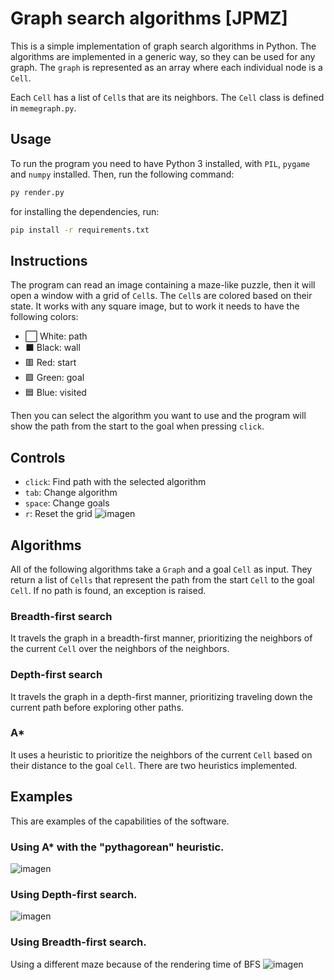 # Graph search algorithms [JPMZ]

This is a simple implementation of graph search algorithms in Python. The algorithms are implemented in a generic way, so they can be used for any graph. The `graph` is represented as an array where each individual node is a `Cell`. 

Each `Cell` has a list of `Cell`s that are its neighbors. The `Cell` class is defined in `memegraph.py`.

## Usage
To run the program you need to have Python 3 installed, with `PIL`, `pygame` and `numpy` installed. Then, run the following command:
```bash
py render.py
```
for installing the dependencies, run:
```bash
pip install -r requirements.txt
```

## Instructions
The program can read an image containing a maze-like puzzle, then it will open a window with a grid of `Cell`s. The `Cell`s are colored based on their state. It works with any square image, but to work it needs to have the following colors:

* ⬜ White: path
* ⬛ Black: wall
* 🟥 Red: start
* 🟩 Green: goal
* 🟦 Blue: visited

Then you can select the algorithm you want to use and the program will show the path from the start to the goal when pressing `click`.

## Controls
* `click`: Find path with the selected algorithm
* `tab`: Change algorithm
* `space`: Change goals
* `r`: Reset the grid
![imagen](https://user-images.githubusercontent.com/64183934/215688776-7b13495c-b2b4-428d-a3fa-0fd8f9d088f2.png)

## Algorithms
All of the following algorithms take a `Graph` and a goal `Cell` as input. They return a list of `Cells` that represent the path from the start `Cell` to the goal `Cell`. If no path is found, an exception is raised.

### Breadth-first search
It travels the graph in a breadth-first manner, prioritizing the neighbors of the current `Cell` over the neighbors of the neighbors.

### Depth-first search
It travels the graph in a depth-first manner, prioritizing traveling down the current path before exploring other paths.

### A*
It uses a heuristic to prioritize the neighbors of the current `Cell` based on their distance to the goal `Cell`. There are two heuristics implemented.

## Examples
This are examples of the capabilities of the software. 

### Using A* with the "pythagorean" heuristic.
![imagen](https://user-images.githubusercontent.com/64183934/215688859-de43d6bd-8a82-4f6d-9ee0-cf4eb7ed48dd.png)

### Using Depth-first search.
![imagen](https://user-images.githubusercontent.com/64183934/215688884-cfc6ff79-20b4-4bc3-ba84-8d0782410606.png)

### Using Breadth-first search.
Using a different maze because of the rendering time of BFS
![imagen](https://user-images.githubusercontent.com/64183934/215688962-8773e948-bc09-4842-a517-4f440335c4b5.png)
